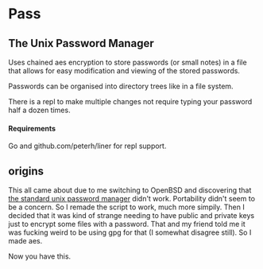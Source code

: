 # Pass
## The Unix Password Manager

Uses chained aes encryption to store passwords (or small notes) in a file
that allows for easy modification and viewing of the stored passwords.

Passwords can be organised into directory trees like in a file system.

There is a repl to make multiple changes not require typing your password
half a dozen times.

#### Requirements

Go and github.com/peterh/liner for repl support.

## origins

This all came about due to me switching to OpenBSD and discovering that 
[the standard unix password manager](http://www.passwordstore.org/) didn't work.
Portability didn't seem to be a concern. So I remade the script to work, much more
simpily. Then I decided that it was kind of strange needing to have public and 
private keys just to encrypt some files with a password. That and my friend told 
me it was fucking weird to be using gpg for that (I somewhat disagree still). So
I made aes. 

Now you have this.
